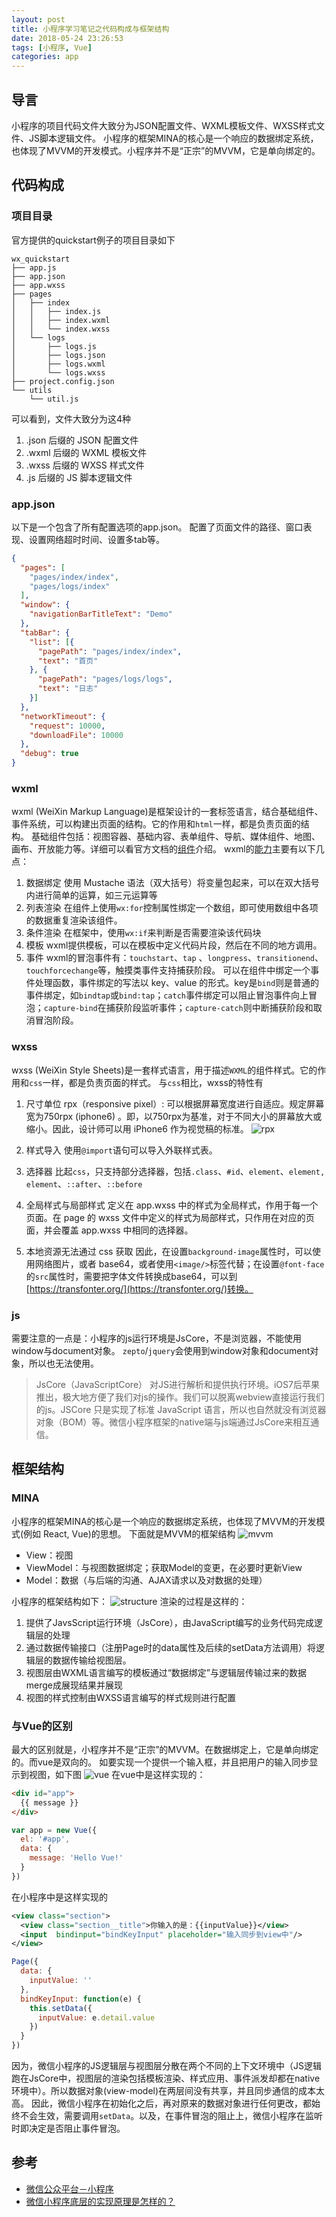 ```yaml
---
layout: post
title: 小程序学习笔记之代码构成与框架结构
date: 2018-05-24 23:26:53
tags: [小程序, Vue]
categories: app
---
```

## 导言
小程序的项目代码文件大致分为JSON配置文件、WXML模板文件、WXSS样式文件、JS脚本逻辑文件。
小程序的框架MINA的核心是一个响应的数据绑定系统，也体现了MVVM的开发模式。小程序并不是“正宗”的MVVM，它是单向绑定的。
<!-- more -->

## 代码构成
### 项目目录
官方提供的quickstart例子的项目目录如下
```
wx_quickstart
├── app.js
├── app.json
├── app.wxss
├── pages
│   ├── index
│   │   ├── index.js
│   │   ├── index.wxml
│   │   └── index.wxss
│   └── logs
│       ├── logs.js
│       ├── logs.json
│       ├── logs.wxml
│       └── logs.wxss
├── project.config.json
└── utils
    └── util.js
```
可以看到，文件大致分为这4种
 1. .json 后缀的 JSON 配置文件
 2. .wxml 后缀的 WXML 模板文件
 3. .wxss 后缀的 WXSS 样式文件
 4. .js 后缀的 JS 脚本逻辑文件

### app.json
以下是一个包含了所有配置选项的app.json。
配置了页面文件的路径、窗口表现、设置网络超时时间、设置多tab等。
``` json
{
  "pages": [
    "pages/index/index",
    "pages/logs/index"
  ],
  "window": {
    "navigationBarTitleText": "Demo"
  },
  "tabBar": {
    "list": [{
      "pagePath": "pages/index/index",
      "text": "首页"
    }, {
      "pagePath": "pages/logs/logs",
      "text": "日志"
    }]
  },
  "networkTimeout": {
    "request": 10000,
    "downloadFile": 10000
  },
  "debug": true
}
```

### wxml
wxml (WeiXin Markup Language)是框架设计的一套标签语言，结合基础组件、事件系统，可以构建出页面的结构。它的作用和`html`一样，都是负责页面的结构。
基础组件包括：视图容器、基础内容、表单组件、导航、媒体组件、地图、画布、开放能力等。详细可以看官方文档的[组件](https://developers.weixin.qq.com/miniprogram/dev/component/)介绍。
wxml的[能力](https://developers.weixin.qq.com/miniprogram/dev/framework/view/wxml/)主要有以下几点：
 1. 数据绑定
 使用 Mustache 语法（双大括号）将变量包起来，可以在双大括号内进行简单的运算，如三元运算等
 2. 列表渲染
 在组件上使用`wx:for`控制属性绑定一个数组，即可使用数组中各项的数据重复渲染该组件。
 3. 条件渲染
 在框架中，使用`wx:if`来判断是否需要渲染该代码块
 4. 模板
 wxml提供模板，可以在模板中定义代码片段，然后在不同的地方调用。
 5. 事件
 wxml的冒泡事件有：`touchstart`、`tap` 、`longpress`、`transitionend`、`touchforcechange`等，触摸类事件支持捕获阶段。
 可以在组件中绑定一个事件处理函数，事件绑定的写法以 key、value 的形式。key是`bind`则是普通的事件绑定，如`bindtap`或`bind:tap`；`catch`事件绑定可以阻止冒泡事件向上冒泡；`capture-bind`在捕获阶段监听事件；`capture-catch`则中断捕获阶段和取消冒泡阶段。

### wxss
wxss (WeiXin Style Sheets)是一套样式语言，用于描述`WXML`的组件样式。它的作用和`css`一样，都是负责页面的样式。
与`css`相比，wxss的特性有
 1. 尺寸单位
 rpx（responsive pixel）: 可以根据屏幕宽度进行自适应。规定屏幕宽为750rpx (iphone6) 。即，以750rpx为基准，对于不同大小的屏幕放大或缩小。因此，设计师可以用 iPhone6 作为视觉稿的标准。
 ![rpx](/assets/img/2018/05/applet-wxss.jpeg)

 2. 样式导入
 使用`@import`语句可以导入外联样式表。
 3. 选择器
 比起`css`，只支持部分选择器，包括`.class`、`#id`、`element`、`element, element`、`::after`、`::before`
 4. 全局样式与局部样式
 定义在 app.wxss 中的样式为全局样式，作用于每一个页面。在 page 的 wxss 文件中定义的样式为局部样式，只作用在对应的页面，并会覆盖 app.wxss 中相同的选择器。
 5. 本地资源无法通过 css 获取
 因此，在设置`background-image`属性时，可以使用网络图片，或者 base64，或者使用`<image/>`标签代替；在设置`@font-face`的`src`属性时，需要把字体文件转换成base64，可以到[https://transfonter.org/](https://transfonter.org/)转换。

### js
需要注意的一点是：小程序的js运行环境是JsCore，不是浏览器，不能使用window与document对象。
`zepto`/`jquery`会使用到window对象和document对象，所以也无法使用。

 > JsCore（JavaScriptCore）
 > 对JS进行解析和提供执行环境。iOS7后苹果推出，极大地方便了我们对js的操作。我们可以脱离webview直接运行我们的js。JSCore 只是实现了标准 JavaScript 语言，所以也自然就没有浏览器对象（BOM）等。微信小程序框架的native端与js端通过JsCore来相互通信。

## 框架结构
### MINA
小程序的框架MINA的核心是一个响应的数据绑定系统，也体现了MVVM的开发模式(例如 React, Vue)的思想。
下面就是MVVM的框架结构
![mvvm](/assets/img/2018/05/applet-mvvm.jpeg)
 - View：视图
 - ViewModel：与视图数据绑定；获取Model的变更，在必要时更新View
 - Model：数据（与后端的沟通、AJAX请求以及对数据的处理）

小程序的框架结构如下：
![structure](/assets/img/2018/05/applet-structure.jpeg)
渲染的过程是这样的：
 1. 提供了JavsScript运行环境（JsCore），由JavaScript编写的业务代码完成逻辑层的处理
 2. 通过数据传输接口（注册Page时的data属性及后续的setData方法调用）将逻辑层的数据传输给视图层。
 3. 视图层由WXML语言编写的模板通过“数据绑定”与逻辑层传输过来的数据merge成展现结果并展现
 4. 视图的样式控制由WXSS语言编写的样式规则进行配置

### 与Vue的区别
最大的区别就是，小程序并不是“正宗”的MVVM。在数据绑定上，它是单向绑定的。而vue是双向的。
如要实现一个提供一个输入框，并且把用户的输入同步显示到视图，如下图
![vue](/assets/img/2018/05/applet-vue.jpeg)
在vue中是这样实现的：
``` html
<div id="app">
  {{ message }}
</div>
```
``` js
var app = new Vue({
  el: '#app',
  data: {
    message: 'Hello Vue!'
  }
})
```
在小程序中是这样实现的
``` xml
<view class="section">
  <view class="section__title">你输入的是：{{inputValue}}</view>
  <input  bindinput="bindKeyInput" placeholder="输入同步到view中"/>
</view>
```
``` js
Page({
  data: {
    inputValue: ''
  },
  bindKeyInput: function(e) {
    this.setData({
      inputValue: e.detail.value
    })
  }
})
```
因为，微信小程序的JS逻辑层与视图层分散在两个不同的上下文环境中（JS逻辑跑在JsCore中，视图层的渲染包括模板渲染、样式应用、事件派发却都在native环境中）。所以数据对象(view-model)在两层间没有共享，并且同步通信的成本太高。
因此，微信小程序在初始化之后，再对原来的数据对象进行任何更改，都始终不会生效，需要调用`setData`。以及，在事件冒泡的阻止上，微信小程序在监听时即决定是否阻止事件冒泡。

## 参考
 - [微信公众平台－小程序](https://developers.weixin.qq.com/miniprogram/dev/)
 - [微信小程序底层的实现原理是怎样的？](https://www.zhihu.com/question/50920642?sort=created)
